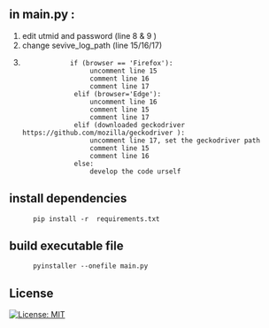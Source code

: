 ## in main.py :
1. edit utmid and password (line 8 & 9 )
2. change sevive_log_path (line 15/16/17)
3.                 if (browser == 'Firefox'):
                        uncomment line 15
                        comment line 16
                        comment line 17
                    elif (browser='Edge'):
                        uncomment line 16
                        comment line 15
                        comment line 17
                    elif (downloaded geckodriver https://github.com/mozilla/geckodriver ):
                        uncomment line 17, set the geckodriver path
                        comment line 15
                        comment line 16
                    else:
                        develop the code urself

## install dependencies
          pip install -r  requirements.txt          
         
## build  executable file
          pyinstaller --onefile main.py

## License
[![License: MIT](https://img.shields.io/badge/License-BSD%203--Clause-blue.svg)](https://github.com/chunkeat99/utm_wifi_login/blob/main/LICENSE)
